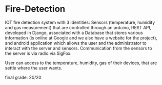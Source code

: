 # Fire-Detection


IOT fire detection system with 3 identities: Sensors (temperature, humidity and gas measurement) that are controlled through an arduino, REST API, developed in Django, associated with a Database that stores various information (is online at Google and we also have a website for the project), and android application which allows the user and the administrator to interact with the server and sensors. Communication from the sensors to the server is via radio via SigFox.

User can access to the temperature, humidity, gas of their devices, that are settle where the user wants.

final grade: 20/20
